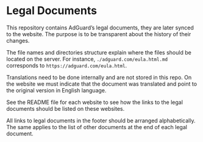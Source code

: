 # Legal Documents

This repository contains AdGuard’s legal documents, they are later synced to the
website. The purpose is to be transparent about the history of their changes.

The file names and directories structure explain where the files should be
located on the server. For instance, `./adguard.com/eula.html.md` corresponds
to `https://adguard.com/eula.html`.

Translations need to be done internally and are not stored in this repo.
On the website we must indicate that the document was translated and point to
the original version in English language.

See the README file for each website to see how the links to the legal documents should be listed on these websites.

All links to legal documents in the footer should be arranged alphabetically. The same applies to the list of other documents at the end of each legal document.
